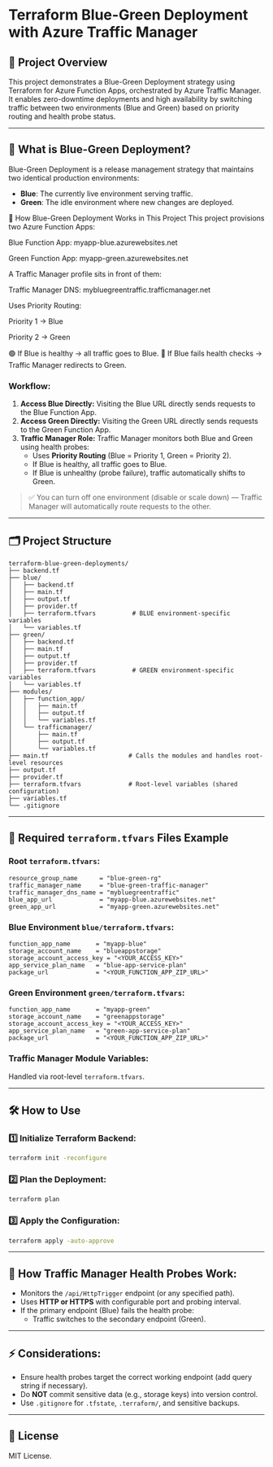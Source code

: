 # Terraform Blue-Green Deployment with Azure Traffic Manager

## 📌 Project Overview
This project demonstrates a Blue-Green Deployment strategy using Terraform for Azure Function Apps, orchestrated by Azure Traffic Manager. It enables zero-downtime deployments and high availability by switching traffic between two environments (Blue and Green) based on priority routing and health probe status.

---

## 🚀 What is Blue-Green Deployment?
Blue-Green Deployment is a release management strategy that maintains two identical production environments:
- **Blue**: The currently live environment serving traffic.
- **Green**: The idle environment where new changes are deployed.

🚀 How Blue-Green Deployment Works in This Project
This project provisions two Azure Function Apps:

Blue Function App: myapp-blue.azurewebsites.net

Green Function App: myapp-green.azurewebsites.net

A Traffic Manager profile sits in front of them:

Traffic Manager DNS: mybluegreentraffic.trafficmanager.net

Uses Priority Routing:

Priority 1 → Blue

Priority 2 → Green

🟢 If Blue is healthy → all traffic goes to Blue.
🔵 If Blue fails health checks → Traffic Manager redirects to Green.

### Workflow:
1. **Access Blue Directly:** Visiting the Blue URL directly sends requests to the Blue Function App.
2. **Access Green Directly:** Visiting the Green URL directly sends requests to the Green Function App.
3. **Traffic Manager Role:** Traffic Manager monitors both Blue and Green using health probes:
   - Uses **Priority Routing** (Blue = Priority 1, Green = Priority 2).
   - If Blue is healthy, all traffic goes to Blue.
   - If Blue is unhealthy (probe failure), traffic automatically shifts to Green.

> ✅ You can turn off one environment (disable or scale down) — Traffic Manager will automatically route requests to the other.

---

## 🗂️ Project Structure
```
terraform-blue-green-deployments/
├── backend.tf
├── blue/
│   ├── backend.tf
│   ├── main.tf
│   ├── output.tf
│   ├── provider.tf
│   ├── terraform.tfvars          # BLUE environment-specific variables
│   └── variables.tf
├── green/
│   ├── backend.tf
│   ├── main.tf
│   ├── output.tf
│   ├── provider.tf
│   ├── terraform.tfvars          # GREEN environment-specific variables
│   └── variables.tf
├── modules/
│   ├── function_app/
│   │   ├── main.tf
│   │   ├── output.tf
│   │   └── variables.tf
│   └── trafficmanager/
│       ├── main.tf
│       ├── output.tf
│       └── variables.tf
├── main.tf                      # Calls the modules and handles root-level resources
├── output.tf
├── provider.tf
├── terraform.tfvars             # Root-level variables (shared configuration)
├── variables.tf
└── .gitignore
```

---

## 📝 Required `terraform.tfvars` Files Example

### Root `terraform.tfvars`:
```hcl
resource_group_name      = "blue-green-rg"
traffic_manager_name     = "blue-green-traffic-manager"
traffic_manager_dns_name = "mybluegreentraffic"
blue_app_url             = "myapp-blue.azurewebsites.net"
green_app_url            = "myapp-green.azurewebsites.net"
```

### Blue Environment `blue/terraform.tfvars`:
```hcl
function_app_name       = "myapp-blue"
storage_account_name    = "blueappstorage"
storage_account_access_key = "<YOUR_ACCESS_KEY>"
app_service_plan_name   = "blue-app-service-plan"
package_url             = "<YOUR_FUNCTION_APP_ZIP_URL>"
```

### Green Environment `green/terraform.tfvars`:
```hcl
function_app_name       = "myapp-green"
storage_account_name    = "greenappstorage"
storage_account_access_key = "<YOUR_ACCESS_KEY>"
app_service_plan_name   = "green-app-service-plan"
package_url             = "<YOUR_FUNCTION_APP_ZIP_URL>"
```

### Traffic Manager Module Variables:
Handled via root-level `terraform.tfvars`.

---

## 🛠️ How to Use

### 1️⃣ Initialize Terraform Backend:
```bash
terraform init -reconfigure
```

### 2️⃣ Plan the Deployment:
```bash
terraform plan
```

### 3️⃣ Apply the Configuration:
```bash
terraform apply -auto-approve
```

---

## 📡 How Traffic Manager Health Probes Work:
- Monitors the `/api/HttpTrigger` endpoint (or any specified path).
- Uses **HTTP or HTTPS** with configurable port and probing interval.
- If the primary endpoint (Blue) fails the health probe:
  - Traffic switches to the secondary endpoint (Green).

---

## ⚡ Considerations:
- Ensure health probes target the correct working endpoint (add query string if necessary).
- Do **NOT** commit sensitive data (e.g., storage keys) into version control.
- Use `.gitignore` for `.tfstate`, `.terraform/`, and sensitive backups.

---

## 📎 License
MIT License.

